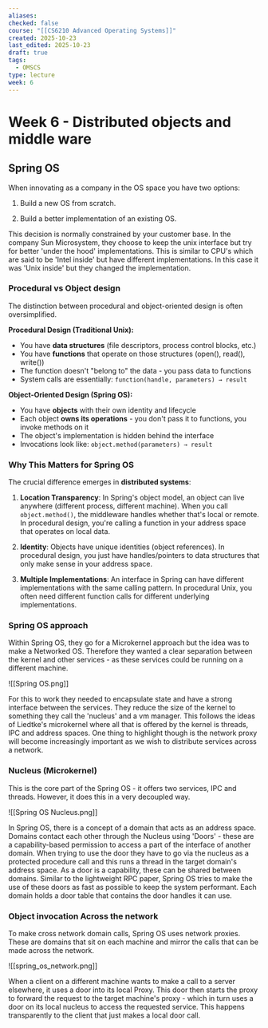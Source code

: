 ```yaml
---
aliases:
checked: false
course: "[[CS6210 Advanced Operating Systems]]"
created: 2025-10-23
last_edited: 2025-10-23
draft: true
tags:
  - OMSCS
type: lecture
week: 6
---
```


# Week 6 - Distributed objects and middle ware

## Spring OS

When innovating as a company in the OS space you have two options:

1. Build a new OS from scratch.

2. Build a better implementation of an existing OS.

This decision is normally constrained by your customer base.
In the company Sun Microsystem, they choose to keep the unix interface but try for better 'under the hood' implementations.
This is similar to CPU's which are said to be 'Intel inside' but have different implementations.
In this case it was 'Unix inside' but they changed the implementation.

### Procedural vs Object design

The distinction between procedural and object-oriented design is often oversimplified.

**Procedural Design (Traditional Unix):**
- You have **data structures** (file descriptors, process control blocks, etc.)
- You have **functions** that operate on those structures (open(), read(), write())
- The function doesn't "belong to" the data - you pass data to functions
- System calls are essentially: `function(handle, parameters) → result`

**Object-Oriented Design (Spring OS):**
- You have **objects** with their own identity and lifecycle
- Each object **owns its operations** - you don't pass it to functions, you invoke methods on it
- The object's implementation is hidden behind the interface
- Invocations look like: `object.method(parameters) → result`

### Why This Matters for Spring OS

The crucial difference emerges in **distributed systems**:

1. **Location Transparency**: In Spring's object model, an object can live anywhere (different process, different machine). When you call `object.method()`, the middleware handles whether that's local or remote. In procedural design, you're calling a function in your address space that operates on local data.

2. **Identity**: Objects have unique identities (object references). In procedural design, you just have handles/pointers to data structures that only make sense in your address space.

3. **Multiple Implementations**: An interface in Spring can have different implementations with the same calling pattern. In procedural Unix, you often need different function calls for different underlying implementations.

### Spring OS approach

Within Spring OS, they go for a Microkernel approach but the idea was to make a Networked OS.
Therefore they wanted a clear separation between the kernel and other services - as these services could be running on a different machine.

![[Spring OS.png]]

For this to work they needed to encapsulate state and have a strong interface between the services.
They reduce the size of the kernel to something they call the 'nucleus' and a vm manager.
This follows the ideas of Liedtke's microkernel where all that is offered by the kernel is threads, IPC and address spaces.
One thing to highlight though is the network proxy will become increasingly important as we wish to distribute services across a network.

### Nucleus (Microkernel)

This is the core part of the Spring OS - it offers two services, IPC and threads.
However, it does this in a very decoupled way.

![[Spring OS Nucleus.png]]

In Spring OS, there is a concept of a domain that acts as an address space.
Domains contact each other through the Nucleus using 'Doors' - these are a capability-based permission to access a part of the interface of another domain.
When trying to use the door they have to go via the nucleus as a protected procedure call and this runs a thread in the target domain's address space.
As a door is a capability, these can be shared between domains.
Similar to the lightweight RPC paper, Spring OS tries to make the use of these doors as fast as possible to keep the system performant.
Each domain holds a door table that contains the door handles it can use.

### Object invocation Across the network

To make cross network domain calls, Spring OS uses network proxies.
These are domains that sit on each machine and mirror the calls that can be made across the network.

![[spring_os_network.png]]

When a client on a different machine wants to make a call to a server elsewhere, it uses a door into its local Proxy.
This door then starts the proxy to forward the request to the target machine's proxy - which in turn uses a door on its local nucleus to access the requested service.
This happens transparently to the client that just makes a local door call.
